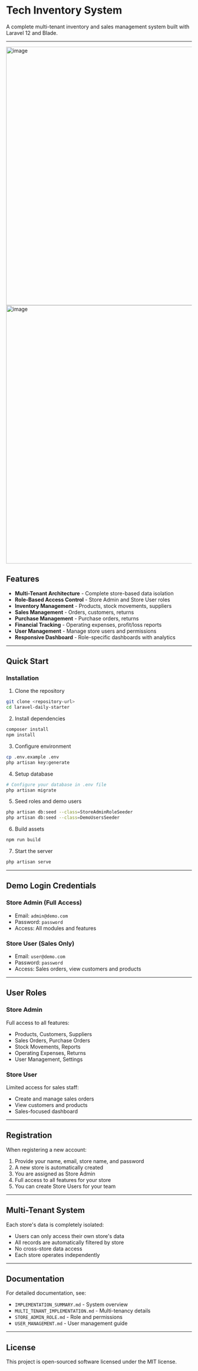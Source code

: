 # Tech Inventory System

A complete multi-tenant inventory and sales management system built with Laravel 12 and Blade.

---

<img height="700" alt="image" src="https://github.com/user-attachments/assets/0b0df547-6fbf-4837-85b5-ea4e99dedc92" />

<img height="700" alt="image" src="https://github.com/user-attachments/assets/de3ae2fe-5516-4984-885a-2a1a108093af" />

## Features

- **Multi-Tenant Architecture** - Complete store-based data isolation
- **Role-Based Access Control** - Store Admin and Store User roles
- **Inventory Management** - Products, stock movements, suppliers
- **Sales Management** - Orders, customers, returns
- **Purchase Management** - Purchase orders, returns
- **Financial Tracking** - Operating expenses, profit/loss reports
- **User Management** - Manage store users and permissions
- **Responsive Dashboard** - Role-specific dashboards with analytics

---

## Quick Start

### Installation

1. Clone the repository
```bash
git clone <repository-url>
cd laravel-daily-starter
```

2. Install dependencies
```bash
composer install
npm install
```

3. Configure environment
```bash
cp .env.example .env
php artisan key:generate
```

4. Setup database
```bash
# Configure your database in .env file
php artisan migrate
```

5. Seed roles and demo users
```bash
php artisan db:seed --class=StoreAdminRoleSeeder
php artisan db:seed --class=DemoUsersSeeder
```

6. Build assets
```bash
npm run build
```

7. Start the server
```bash
php artisan serve
```

---

## Demo Login Credentials

### Store Admin (Full Access)
- Email: `admin@demo.com`
- Password: `password`
- Access: All modules and features

### Store User (Sales Only)
- Email: `user@demo.com`
- Password: `password`
- Access: Sales orders, view customers and products

---

## User Roles

### Store Admin
Full access to all features:
- Products, Customers, Suppliers
- Sales Orders, Purchase Orders
- Stock Movements, Reports
- Operating Expenses, Returns
- User Management, Settings

### Store User
Limited access for sales staff:
- Create and manage sales orders
- View customers and products
- Sales-focused dashboard

---

## Registration

When registering a new account:
1. Provide your name, email, store name, and password
2. A new store is automatically created
3. You are assigned as Store Admin
4. Full access to all features for your store
5. You can create Store Users for your team

---

## Multi-Tenant System

Each store's data is completely isolated:
- Users can only access their own store's data
- All records are automatically filtered by store
- No cross-store data access
- Each store operates independently

---

## Documentation

For detailed documentation, see:
- `IMPLEMENTATION_SUMMARY.md` - System overview
- `MULTI_TENANT_IMPLEMENTATION.md` - Multi-tenancy details
- `STORE_ADMIN_ROLE.md` - Role and permissions
- `USER_MANAGEMENT.md` - User management guide

---

## License

This project is open-sourced software licensed under the MIT license.
